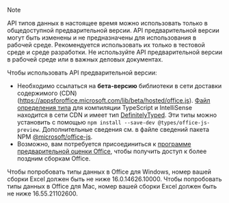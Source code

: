> [!NOTE]
> API типов данных в настоящее время можно использовать только в общедоступной предварительной версии. API предварительной версии могут быть изменены и не предназначены для использования в рабочей среде. Рекомендуется использовать их только в тестовой среде и среде разработки. Не используйте API предварительной версии в рабочей среде или в важных деловых документах.
>
> Чтобы использовать API предварительной версии:
>
> - Необходимо ссылаться на **бета-версию** библиотеки в сети доставки содержимого (CDN) (https://appsforoffice.microsoft.com/lib/beta/hosted/office.js). [Файл определения типа](https://appsforoffice.microsoft.com/lib/beta/hosted/office.d.ts) для компиляции TypeScript и IntelliSense находится в сети CDN и имеет тип [DefinitelyTyped](https://raw.githubusercontent.com/DefinitelyTyped/DefinitelyTyped/master/types/office-js-preview/index.d.ts). Эти типы можно установить с помощью `npm install --save-dev @types/office-js-preview`. Дополнительные сведения см. в файле сведений пакета NPM [@microsoft/office-js](https://www.npmjs.com/package/@microsoft/office-js).
> - Возможно, вам потребуется присоединиться к [программе предварительной оценки Office](https://insider.office.com), чтобы получить доступ к более поздним сборкам Office.
>
> Чтобы попробовать типы данных в Office для Windows, номер вашей сборки Excel должен быть не ниже 16.0.14626.10000. Чтобы попробовать типы данных в Office для Mac, номер вашей сборки Excel должен быть не ниже 16.55.21102600.